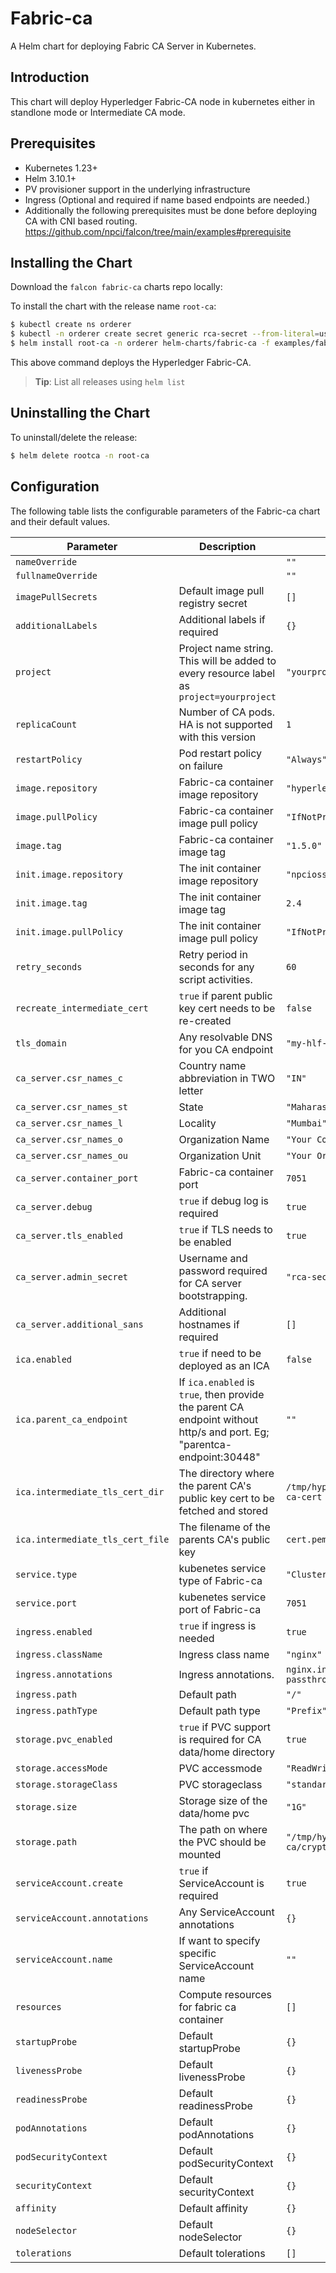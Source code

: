 Fabric-ca
===========

A Helm chart for deploying Fabric CA Server in Kubernetes.

## Introduction

This chart will deploy Hyperledger Fabric-CA node in kubernetes either in standlone mode or Intermediate CA mode. 

## Prerequisites

- Kubernetes 1.23+
- Helm 3.10.1+
- PV provisioner support in the underlying infrastructure
- Ingress (Optional and required if name based endpoints are needed.)
- Additionally the following prerequisites must be done before deploying CA with CNI based routing. https://github.com/npci/falcon/tree/main/examples#prerequisite
## Installing the Chart

Download the `falcon fabric-ca` charts repo locally:

To install the chart with the release name `root-ca`:

```bash
$ kubectl create ns orderer
$ kubectl -n orderer create secret generic rca-secret --from-literal=user=rca-admin --from-literal=password=rcaComplexPassword
$ helm install root-ca -n orderer helm-charts/fabric-ca -f examples/fabric-ca/root-ca.yaml
```

This above command deploys the Hyperledger Fabric-CA.

> **Tip**: List all releases using `helm list`

## Uninstalling the Chart

To uninstall/delete the release:

```bash
$ helm delete rootca -n root-ca
```

## Configuration

The following table lists the configurable parameters of the Fabric-ca chart and their default values.

| Parameter                | Description             | Default        |
| ------------------------ | ----------------------- | -------------- |
| `nameOverride` |  | `""` |
| `fullnameOverride` |  | `""` |
| `imagePullSecrets` | Default image pull registry secret | `[]` |
| `additionalLabels` | Additional labels if required | `{}` |
| `project` | Project name string. This will be added to every resource label as `project=yourproject` | `"yourproject"` |
| `replicaCount` | Number of CA pods. HA is not supported with this version | `1` |
| `restartPolicy` | Pod restart policy on failure | `"Always"` |
| `image.repository` | Fabric-ca container image repository | `"hyperledger/fabric-ca"` |
| `image.pullPolicy` | Fabric-ca container image pull policy  | `"IfNotPresent"` |
| `image.tag` | Fabric-ca container image tag | `"1.5.0"` |
| `init.image.repository` | The init container image repository  | `"npcioss/hlf-builder"` |
| `init.image.tag` | The init container image tag | `2.4` |
| `init.image.pullPolicy` | The init container image pull policy | `"IfNotPresent"` |
| `retry_seconds` | Retry period in seconds for any script activities. | `60` |
| `recreate_intermediate_cert` | `true` if parent public key cert needs to be re-created | `false` |
| `tls_domain` | Any resolvable DNS for you CA endpoint | `"my-hlf-domain.com"` |
| `ca_server.csr_names_c` | Country name abbreviation in TWO letter | `"IN"` |
| `ca_server.csr_names_st` | State | `"Maharashtra"` |
| `ca_server.csr_names_l` | Locality | `"Mumbai"` |
| `ca_server.csr_names_o` | Organization Name | `"Your Company Name"` |
| `ca_server.csr_names_ou` | Organization Unit | `"Your Organization Unit"` |
| `ca_server.container_port` | Fabric-ca container port | `7051` |
| `ca_server.debug` | `true` if debug log is required | `true` |
| `ca_server.tls_enabled` | `true` if TLS needs to be enabled | `true` |
| `ca_server.admin_secret` | Username and password required for CA server bootstrapping. | `"rca-secret"` |
| `ca_server.additional_sans` | Additional hostnames if required | `[]` |
| `ica.enabled` | `true` if need to be deployed as an ICA | `false` |
| `ica.parent_ca_endpoint` | If `ica.enabled` is `true`, then provide the parent CA endpoint without http/s and port. Eg; "parentca-endpoint:30448"  | `""` |
| `ica.intermediate_tls_cert_dir` | The directory where the parent CA's public key cert to be fetched and stored | `/tmp/hyperledger/fabric-ca/root-ca-cert` |
| `ica.intermediate_tls_cert_file` | The filename of the parents CA's public key | `cert.pem` |
| `service.type` | kubenetes service type of Fabric-ca | `"ClusterIP"` |
| `service.port` | kubenetes service port of Fabric-ca | `7051` |
| `ingress.enabled` | `true` if ingress is needed | `true` |
| `ingress.className` | Ingress class name | `"nginx"` |
| `ingress.annotations` | Ingress annotations. | `nginx.ingress.kubernetes.io/ssl-passthrough: "true"` |
| `ingress.path` | Default path | `"/"` |
| `ingress.pathType` | Default path type | `"Prefix"` |
| `storage.pvc_enabled` | `true` if PVC support is required for CA data/home directory | `true` |
| `storage.accessMode` | PVC accessmode | `"ReadWriteOnce"` |
| `storage.storageClass` | PVC storageclass | `"standard"` |
| `storage.size` | Storage size of the data/home pvc | `"1G"` |
| `storage.path` | The path on where the PVC should be mounted | `"/tmp/hyperledger/fabric-ca/crypto"` |
| `serviceAccount.create` | `true` if ServiceAccount is required | `true` |
| `serviceAccount.annotations` | Any ServiceAccount annotations | `{}` |
| `serviceAccount.name` | If want to specify specific ServiceAccount name | `""` |
| `resources` | Compute resources for fabric ca container | `[]` |
| `startupProbe` | Default startupProbe | `{}` |
| `livenessProbe` | Default livenessProbe | `{}` |
| `readinessProbe` | Default readinessProbe | `{}` |
| `podAnnotations` | Default podAnnotations | `{}` |
| `podSecurityContext` | Default podSecurityContext | `{}` |
| `securityContext` | Default securityContext | `{}` |
| `affinity` | Default affinity | `{}` |
| `nodeSelector` | Default nodeSelector  | `{}` |
| `tolerations` | Default tolerations | `[]` |
